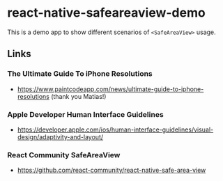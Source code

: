# react-native-safeareaview-demo

This is a demo app to show different scenarios of `<SafeAreaView>` usage.

## Links

### The Ultimate Guide To iPhone Resolutions

* https://www.paintcodeapp.com/news/ultimate-guide-to-iphone-resolutions (thank you Matias!)

### Apple Developer Human Interface Guidelines

* https://developer.apple.com/ios/human-interface-guidelines/visual-design/adaptivity-and-layout/

### React Community SafeAreaView

* https://github.com/react-community/react-native-safe-area-view